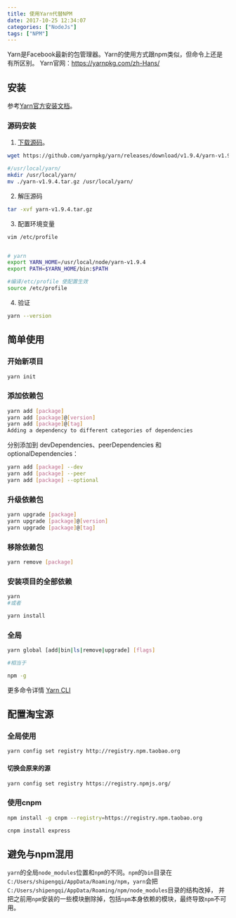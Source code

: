 ```yaml
---
title: 使用Yarn代替NPM
date: 2017-10-25 12:34:07
categories: ["NodeJs"]
tags: ["NPM"]
---
```

Yarn是Facebook最新的包管理器。Yarn的使用方式跟npm类似，但命令上还是有所区别。
Yarn官网：https://yarnpkg.com/zh-Hans/

<!-- more -->

## 安装
参考[Yarn官方安装文档](https://yarnpkg.com/zh-Hans/docs/install#windows-stable)。

### 源码安装

1. [下载源码](https://github.com/yarnpkg/yarn/releases)。
``` bash
wget https://github.com/yarnpkg/yarn/releases/download/v1.9.4/yarn-v1.9.4.tar.gz

#/usr/local/yarn/
mkdir /usr/local/yarn/
mv ./yarn-v1.9.4.tar.gz /usr/local/yarn/
```

2. 解压源码
``` bash
tar -xvf yarn-v1.9.4.tar.gz
```

3. 配置环境变量
``` bash
vim /etc/profile


# yarn
export YARN_HOME=/usr/local/node/yarn-v1.9.4
export PATH=$YARN_HOME/bin:$PATH

#编译/etc/profile 使配置生效
source /etc/profile
```

4. 验证
``` bash
yarn --version
```

## 简单使用

### 开始新项目
``` bash
yarn init
```

### 添加依赖包
``` bash
yarn add [package]
yarn add [package]@[version]
yarn add [package]@[tag]
Adding a dependency to different categories of dependencies
```
分别添加到 devDependencies、peerDependencies 和 optionalDependencies：
``` bash
yarn add [package] --dev
yarn add [package] --peer
yarn add [package] --optional
```
### 升级依赖包
``` bash
yarn upgrade [package]
yarn upgrade [package]@[version]
yarn upgrade [package]@[tag]
```
### 移除依赖包
``` bash
yarn remove [package]
```
### 安装项目的全部依赖
``` bash
yarn
#或者

yarn install
```

### 全局
``` bash
yarn global [add|bin|ls|remove|upgrade] [flags]

#相当于

npm -g
```
更多命令详情 [Yarn CLI](https://yarnpkg.com/zh-Hans/docs/cli/)

## 配置淘宝源

### 全局使用
``` bash
yarn config set registry http://registry.npm.taobao.org
```
#### 切换会原来的源
```bash
yarn config set registry https://registry.npmjs.org/
```

### 使用cnpm
``` bash
npm install -g cnpm --registry=https://registry.npm.taobao.org

cnpm install express
```

## 避免与npm混用

`yarn`的全局`node_modules`位置和`npm`的不同。`npm`的`bin`目录在`C:/Users/shipengqi/AppData/Roaming/npm`，`yarn`会把`C:/Users/shipengqi/AppData/Roaming/npm/node_modules`目录的结构改掉，
并把之前用`npm`安装的一些模块删除掉，包括`npm`本身依赖的模块，最终导致`npm`不可用。
